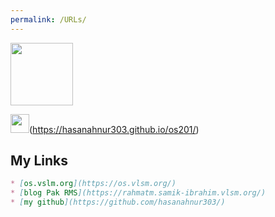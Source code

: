 ```yaml
---
permalink: /URLs/
---
```


<a href="https://hasanahnur303.github.io/os201/">
<img src="https://i.ibb.co/jycjhwg/back.png" width="100">
</a>

<img src="https://i.ibb.co/jycjhwg/back.png" width="30">(https://hasanahnur303.github.io/os201/)

## My Links
```markdown
* [os.vslm.org](https://os.vlsm.org/)
* [blog Pak RMS](https://rahmatm.samik-ibrahim.vlsm.org/)
* [my github](https://github.com/hasanahnur303/)
```
